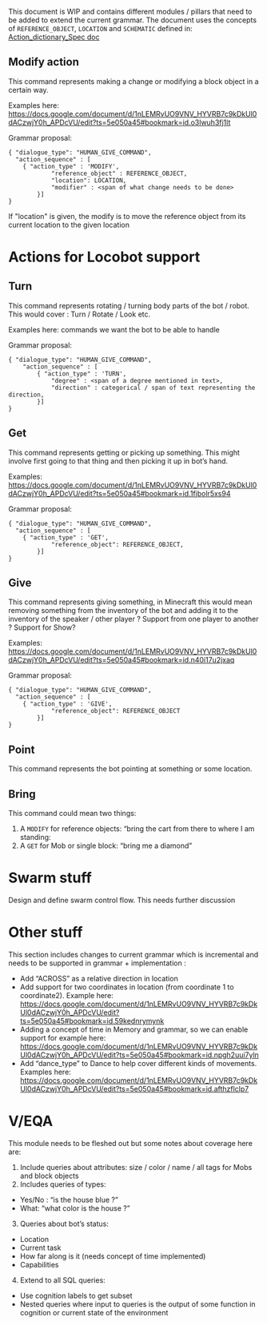 This document is WIP and contains different modules / pillars that need to be added to extend the current grammar.
The document uses the concepts of `REFERENCE_OBJECT`, `LOCATION` and `SCHEMATIC` defined in: [Action_dictionary_Spec doc](https://github.com/fairinternal/minecraft/blob/master/python/craftassist/documents/Action_Dictionary_Spec.md)

## Modify action ##
This command represents making a change or modifying a block object in a certain way.

Examples here: https://docs.google.com/document/d/1nLEMRvUO9VNV_HYVRB7c9kDkUl0dACzwjY0h_APDcVU/edit?ts=5e050a45#bookmark=id.o3lwuh3fj1lt

Grammar proposal:
```
{ "dialogue_type": "HUMAN_GIVE_COMMAND",
  "action_sequence" : [
    { "action_type" : 'MODIFY',
			"reference_object" : REFERENCE_OBJECT,
			"location": LOCATION,
			"modifier" : <span of what change needs to be done>
		}]
}
```

If "location" is given, the modify is to move the reference object from its current location to the given location




# Actions for Locobot support #

## Turn ##
This command represents rotating / turning body parts of the bot / robot.
This would cover : Turn / Rotate / Look etc.

Examples here: commands we want the bot to be able to handle

Grammar proposal:
```
{ "dialogue_type": "HUMAN_GIVE_COMMAND",
	"action_sequence" : [
		{ "action_type" : 'TURN',
			"degree" : <span of a degree mentioned in text>,
			"direction" : categorical / span of text representing the direction,
		}]
}
```
## Get ##
This command represents getting or picking up something. This might involve first going to that thing and then picking it up in bot’s hand.

Examples: https://docs.google.com/document/d/1nLEMRvUO9VNV_HYVRB7c9kDkUl0dACzwjY0h_APDcVU/edit?ts=5e050a45#bookmark=id.1fjbolr5xs94

Grammar proposal:
```
{ "dialogue_type": "HUMAN_GIVE_COMMAND",
  "action_sequence" : [
    { "action_type" : 'GET',
			"reference_object": REFERENCE_OBJECT,
		}]
}
```

## Give ##
This command represents giving something, in Minecraft this would mean removing something from the inventory of the bot and adding it to the inventory of the speaker / other player ?
Support from one player to another ?
Support for Show?


Examples: https://docs.google.com/document/d/1nLEMRvUO9VNV_HYVRB7c9kDkUl0dACzwjY0h_APDcVU/edit?ts=5e050a45#bookmark=id.n40i17u2jxaq

Grammar proposal:
```
{ "dialogue_type": "HUMAN_GIVE_COMMAND",
  "action_sequence" : [
    { "action_type" : 'GIVE',
			"reference_object": REFERENCE_OBJECT
		}]
}
```

## Point ##
This command represents the bot pointing at something or some location.

## Bring ##
This command could mean two things:
1. A `MODIFY` for reference objects: “bring the cart from there to where I am standing:
2. A `GET` for Mob or single block: “bring me a diamond”


# Swarm stuff #
Design and define swarm control flow.
This needs further discussion

# Other stuff #
This section includes changes to current grammar which is incremental and needs to be supported in grammar + implementation :
- Add “ACROSS” as a relative direction in location
- Add support for two coordinates in location (from coordinate 1 to coordinate2). Example here: https://docs.google.com/document/d/1nLEMRvUO9VNV_HYVRB7c9kDkUl0dACzwjY0h_APDcVU/edit?ts=5e050a45#bookmark=id.59kednrymynk
- Adding a concept of time in Memory and grammar, so we can enable support for example here: https://docs.google.com/document/d/1nLEMRvUO9VNV_HYVRB7c9kDkUl0dACzwjY0h_APDcVU/edit?ts=5e050a45#bookmark=id.npgh2uui7yln
- Add “dance_type” to Dance to help cover different kinds of movements. Examples here: https://docs.google.com/document/d/1nLEMRvUO9VNV_HYVRB7c9kDkUl0dACzwjY0h_APDcVU/edit?ts=5e050a45#bookmark=id.afthzflclp7


# V/EQA #
This module needs to be fleshed out but some notes about coverage here are:
1. Include queries about attributes: size / color / name / all tags for Mobs and block objects
2. Includes queries of types:
  - Yes/No : “is the house blue ?”
  - What: “what color is the house ?”
3. Queries about bot’s status:
  - Location
  - Current task
  - How far along is it (needs concept of time implemented)
  - Capabilities
4. Extend to all SQL queries:
  - Use cognition labels to get subset
  - Nested queries where input to queries is the output of some function in cognition or current state of the environment
